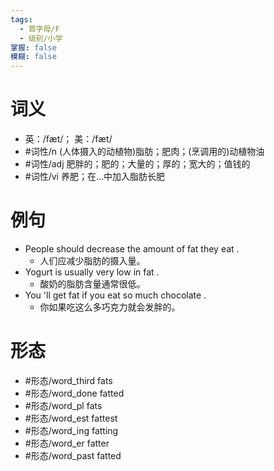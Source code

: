 ```yaml
---
tags:
  - 首字母/F
  - 级别/小学
掌握: false
模糊: false
---
```

# 词义
- 英：/fæt/； 美：/fæt/
- #词性/n  (人体摄入的动植物)脂肪；肥肉；(烹调用的)动植物油
- #词性/adj  肥胖的；肥的；大量的；厚的；宽大的；值钱的
- #词性/vi  养肥；在…中加入脂肪长肥
# 例句
- People should decrease the amount of fat they eat .
	- 人们应减少脂肪的摄入量。
- Yogurt is usually very low in fat .
	- 酸奶的脂肪含量通常很低。
- You 'll get fat if you eat so much chocolate .
	- 你如果吃这么多巧克力就会发胖的。
# 形态
- #形态/word_third fats
- #形态/word_done fatted
- #形态/word_pl fats
- #形态/word_est fattest
- #形态/word_ing fatting
- #形态/word_er fatter
- #形态/word_past fatted
